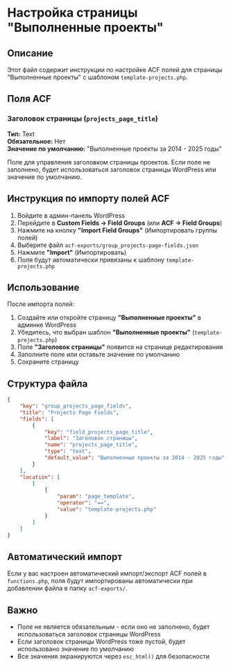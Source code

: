 # Настройка страницы "Выполненные проекты"

## Описание

Этот файл содержит инструкции по настройке ACF полей для страницы "Выполненные проекты" с шаблоном `template-projects.php`.

## Поля ACF

### Заголовок страницы (`projects_page_title`)

**Тип:** Text  
**Обязательное:** Нет  
**Значение по умолчанию:** "Выполненные проекты за 2014 - 2025 годы"

Поле для управления заголовком страницы проектов. Если поле не заполнено, будет использоваться заголовок страницы WordPress или значение по умолчанию.

## Инструкция по импорту полей ACF

1. Войдите в админ-панель WordPress
2. Перейдите в **Custom Fields → Field Groups** (или **ACF → Field Groups**)
3. Нажмите на кнопку **"Import Field Groups"** (Импортировать группы полей)
4. Выберите файл `acf-exports/group_projects-page-fields.json`
5. Нажмите **"Import"** (Импортировать)
6. Поля будут автоматически привязаны к шаблону `template-projects.php`

## Использование

После импорта полей:

1. Создайте или откройте страницу **"Выполненные проекты"** в админке WordPress
2. Убедитесь, что выбран шаблон **"Выполненные проекты"** (`template-projects.php`)
3. Поле **"Заголовок страницы"** появится на странице редактирования
4. Заполните поле или оставьте значение по умолчанию
5. Сохраните страницу

## Структура файла

```json
{
    "key": "group_projects_page_fields",
    "title": "Projects Page Fields",
    "fields": [
        {
            "key": "field_projects_page_title",
            "label": "Заголовок страницы",
            "name": "projects_page_title",
            "type": "text",
            "default_value": "Выполненные проекты за 2014 - 2025 годы"
        }
    ],
    "location": [
        [
            {
                "param": "page_template",
                "operator": "==",
                "value": "template-projects.php"
            }
        ]
    ]
}
```

## Автоматический импорт

Если у вас настроен автоматический импорт/экспорт ACF полей в `functions.php`, поля будут импортированы автоматически при добавлении файла в папку `acf-exports/`.

## Важно

- Поле не является обязательным - если оно не заполнено, будет использоваться заголовок страницы WordPress
- Если заголовок страницы WordPress тоже пустой, будет использовано значение по умолчанию
- Все значения экранируются через `esc_html()` для безопасности

